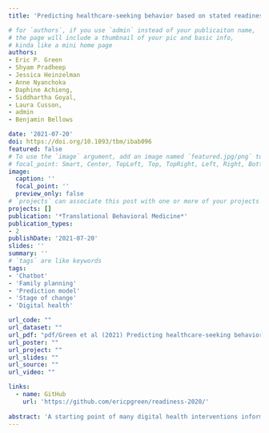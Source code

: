 ```yaml
---
title: 'Predicting healthcare-seeking behavior based on stated readiness to act: Development and validation of a prediction model'

# for `authors`, if you use `admin` instead of your publicaiton name,
# the page will include a thumbnail of your pic and basic info,
# kinda like a mini home page
authors:
- Eric P. Green
- Shyam Pradheep
- Jessica Heinzelman
- Anne Nyanchoka
- Daphine Achieng,
- Siddhartha Goyal, 
- Laura Cusson, 
- admin
- Benjamin Bellows

date: '2021-07-20'
doi: https://doi.org/10.1093/tbm/ibab096
featured: false
# To use the `image` argument, add an image named `featured.jpg/png` to your page's folder.
# focal_point: Smart, Center, TopLeft, Top, TopRight, Left, Right, BottomLeft, Bottom, BottomRight.
image:
  caption: ''
  focal_point: ''
  preview_only: false
# `projects` can associate this post with one or more of your projects
projects: []
publication: '*Translational Behavioral Medicine*'
publication_types:
- 2
publishDate: '2021-07-20'
slides: ''
summary: ''
# `tags` are like keywords
tags:
- 'Chatbot'
- 'Family planning'
- 'Prediction model'
- 'Stage of change'
- 'Digital health'

url_code: ""
url_dataset: ""
url_pdf: "pdf/Green et al (2021) Predicting healthcare-seeking behavior based on stated readiness to act_ Development and validation of a prediction model.pdf"
url_poster: ""
url_project: ""
url_slides: ""
url_source: ""
url_video: ""

links:
  - name: GitHub
    url: 'https://github.com/ericpgreen/readiness-2020/'
    
abstract: 'A starting point of many digital health interventions informed by the Stages of Change Model of behavior change is assessing a person's readiness to change. In this paper, we use the concept of readiness to develop and validate a prediction model of health-seeking behavior in the context of family planning. We conducted a secondary analysis of routinely collected, anonymized health data submitted by 4,088 female users of a free health chatbot in Kenya. We developed a prediction model of (future) self-reported action by randomly splitting the data into training and test data sets (80/20, stratified by the outcome). We further split the training data into 10 folds for cross-validating the hyperparameter tuning step in model selection. We fit nine different classification models and selected the model that maximized the area under the receiver operator curve. We then fit the selected model to the full training dataset and evaluated the performance of this model on the holdout test data. The model predicted who will visit a family planning provider in the future with high precision (0.93) and moderate recall (0.75). Using the Stages of Change framework, we concluded that 29% of women were in the "Preparation" stage, 21% were in the "Contemplation" stage, and 50% were in the "Pre-Contemplation" stage. We demonstrated that it is possible to accurately predict future healthcare-seeking behavior based on information learned during the initial encounter. Models like this may help intervention developers to tailor strategies and content in real-time.'
---
```


